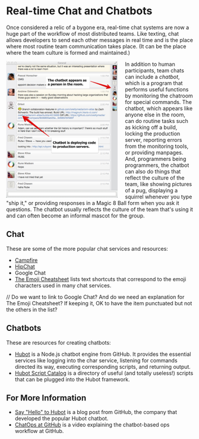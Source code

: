 # Real-time Chat and Chatbots

<span class="drop fa fa-comments fa-5x pull-left fa-border"></span>

Once considered a relic of a bygone era, real-time chat systems are now a huge part of the workflow of most distributed teams.  Like texting, chat allows developers to send each other messages in real time and is the place where most routine team communication takes place.  (It can be the place where the team culture is formed and maintained.)

<img style="width: 300px; float:left; margin-right: 20px" src="images/chatbot.png"/>

In addition to human participants, team chats can include a _chatbot_, which is a program that performs useful functions by monitoring the chatroom for special commands.  The chatbot, which appears like anyone else in the room, can do routine tasks such as kicking off a build, locking the production server, reporting errors from the monitoring tools, or providing manpages.  And, programmers being programmers, the chatbot can also do things that reflect the culture of the team, like showing pictures of a pug, displaying a squirrel whenever you type "ship it," or providing responses in a Magic 8 Ball form when you ask it questions.  The chatbot usually reflects the culture of the team that's using it and can often become an informal mascot for the group. 



## Chat

These are some of the more popular chat services and resources:

* [Campfire](campfirenow.com)
* [HipChat](https://www.hipchat.com)
* Google Chat
* [The Emoji Cheatsheet](http://www.emoji-cheat-sheet.com/) lists text shortcuts that correspond to the emoji characters used in many chat services.

// Do we want to link to Google Chat? And do we need an explanation for The Emoji Cheatsheet? If keeping it, OK to have the item punctuated but not the others in the list?

## Chatbots

These are resources for creating chatbots:

* [Hubot](https://hubot.github.com/) is a Node.js chatbot engine from GitHub.  It provides the essential services like logging into the char service, listening for commands directed its way, executing corresponding scripts, and returning output.
* [Hubot Script Catalog](http://hubot-script-catalog.herokuapp.com/) is a directory of useful (and totally useless!) scripts that can be plugged into the Hubot framework.


## For More Information

* [Say "Hello" to Hubot](https://github.com/blog/968-say-hello-to-hubot) is a blog post from GitHub, the company that developed the popular Hubot chatbot.
* [ChatOps at GitHub](https://www.youtube.com/watch?v=NST3u-GjjFw) is a video explaining the chatbot-based ops workflow at GitHub.

